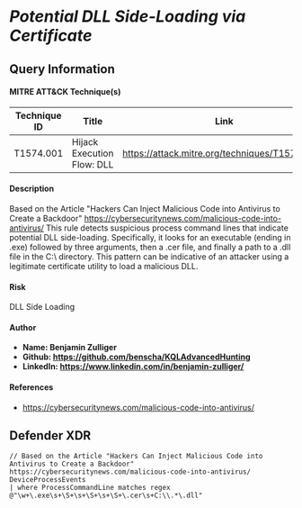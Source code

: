 # *Potential DLL Side-Loading via Certificate*

## Query Information

#### MITRE ATT&CK Technique(s)

| Technique ID | Title    | Link    |
| ---  | --- | --- |
| T1574.001 | Hijack Execution Flow: DLL | https://attack.mitre.org/techniques/T1574/001/ |

#### Description
Based on the Article "Hackers Can Inject Malicious Code into Antivirus to Create a Backdoor" https://cybersecuritynews.com/malicious-code-into-antivirus/
This rule detects suspicious process command lines that indicate potential DLL side-loading. Specifically, it looks for an executable (ending in .exe) followed by three arguments, then a .cer file, and finally a path to a .dll file in the C:\ directory. This pattern can be indicative of an attacker using a legitimate certificate utility to load a malicious DLL.

#### Risk
DLL Side Loading

#### Author <Optional>
- **Name: Benjamin Zulliger**
- **Github: https://github.com/benscha/KQLAdvancedHunting**
- **LinkedIn: https://www.linkedin.com/in/benjamin-zulliger/**

#### References
- https://cybersecuritynews.com/malicious-code-into-antivirus/

## Defender XDR
```KQL
// Based on the Article "Hackers Can Inject Malicious Code into Antivirus to Create a Backdoor" https://cybersecuritynews.com/malicious-code-into-antivirus/
DeviceProcessEvents
| where ProcessCommandLine matches regex @"\w+\.exe\s+\S+\s+\S+\s+\S+\.cer\s+C:\\.*\.dll"
```


